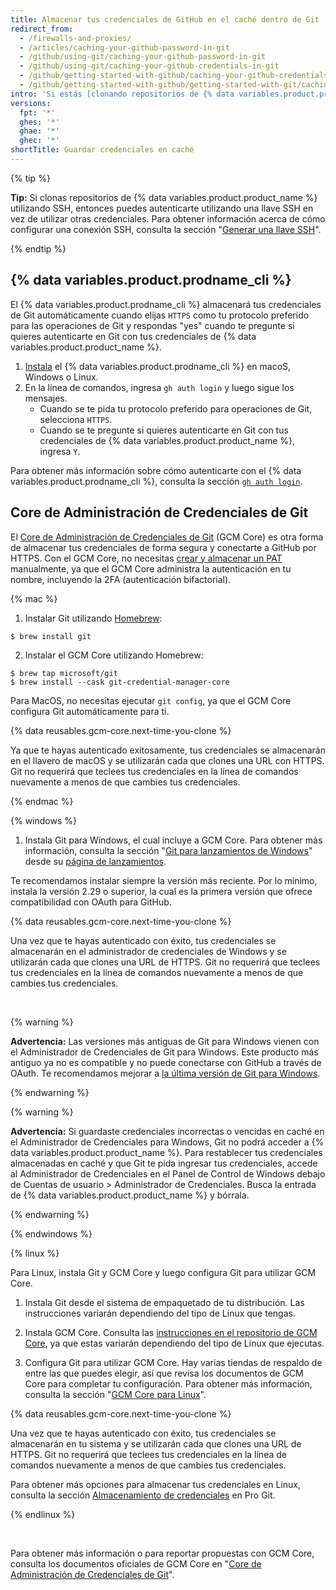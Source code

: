 ```yaml
---
title: Almacenar tus credenciales de GitHub en el caché dentro de Git
redirect_from:
  - /firewalls-and-proxies/
  - /articles/caching-your-github-password-in-git
  - /github/using-git/caching-your-github-password-in-git
  - /github/using-git/caching-your-github-credentials-in-git
  - /github/getting-started-with-github/caching-your-github-credentials-in-git
  - /github/getting-started-with-github/getting-started-with-git/caching-your-github-credentials-in-git
intro: 'Si estás [clonando repositorios de {% data variables.product.product_name %} utilizando HTTPS](/github/getting-started-with-github/about-remote-repositories), te recomendamos utilizar el {% data variables.product.prodname_cli %} o el Core de Administración de Credenciales de Git (GCM Core) para recordar tus credenciales.'
versions:
  fpt: '*'
  ghes: '*'
  ghae: '*'
  ghec: '*'
shortTitle: Guardar credenciales en caché
---
```


{% tip %}

**Tip:** Si clonas repositorios de {% data variables.product.product_name %} utilizando SSH, entonces puedes autenticarte utilizando una llave SSH en vez de utilizar otras credenciales. Para obtener información acerca de cómo configurar una conexión SSH, consulta la sección "[Generar una llave SSH](/articles/generating-an-ssh-key)".

{% endtip %}

## {% data variables.product.prodname_cli %}

El {% data variables.product.prodname_cli %} almacenará tus credenciales de Git automáticamente cuando elijas `HTTPS` como tu protocolo preferido para las operaciones de Git y respondas "yes" cuando te pregunte si quieres autenticarte en Git con tus credenciales de {% data variables.product.product_name %}.

1. [Instala](https://github.com/cli/cli#installation) el {% data variables.product.prodname_cli %} en macoS, Windows o Linux.
2. En la línea de comandos, ingresa `gh auth login` y luego sigue los mensajes.
   - Cuando se te pida tu protocolo preferido para operaciones de Git, selecciona `HTTPS`.
   - Cuando se te pregunte si quieres autenticarte en Git con tus credenciales de {% data variables.product.product_name %}, ingresa `Y`.

Para obtener más información sobre cómo autenticarte con el {% data variables.product.prodname_cli %}, consulta la sección [`gh auth login`](https://cli.github.com/manual/gh_auth_login).

## Core de Administración de Credenciales de Git

El [Core de Administración de Credenciales de Git](https://github.com/microsoft/Git-Credential-Manager-Core) (GCM Core) es otra forma de almacenar tus credenciales de forma segura y conectarte a GitHub por HTTPS. Con el GCM Core, no necesitas [crear y almacenar un PAT](/github/authenticating-to-github/creating-a-personal-access-token) manualmente, ya que el GCM Core administra la autenticación en tu nombre, incluyendo la 2FA (autenticación bifactorial).

{% mac %}

1. Instalar Git utilizando [Homebrew](https://brew.sh/):
  ```shell
  $ brew install git
  ```

2. Instalar el GCM Core utilizando Homebrew:
  ```shell
  $ brew tap microsoft/git
  $ brew install --cask git-credential-manager-core
  ```
  Para MacOS, no necesitas ejecutar `git config`, ya que el GCM Core configura Git automáticamente para ti.

{% data reusables.gcm-core.next-time-you-clone %}

Ya que te hayas autenticado exitosamente, tus credenciales se almacenarán en el llavero de macOS y se utilizarán cada que clones una URL con HTTPS. Git no requerirá que teclees tus credenciales en la línea de comandos nuevamente a menos de que cambies tus credenciales.

{% endmac %}

{% windows %}

1. Instala Git para Windows, el cual incluye a GCM Core. Para obtener más información, consulta la sección "[Git para lanzamientos de Windows](https://github.com/git-for-windows/git/releases/latest)" desde su [página de lanzamientos](https://github.com/git-for-windows/git/releases/latest).

Te recomendamos instalar siempre la versión más reciente. Por lo mínimo, instala la versión 2.29 o superior, la cual es la primera versión que ofrece compatibilidad con OAuth para GitHub.

{% data reusables.gcm-core.next-time-you-clone %}

Una vez que te hayas autenticado con éxito, tus credenciales se almacenarán en el administrador de credenciales de Windows y se utilizarán cada que clones una URL de HTTPS. Git no requerirá que teclees tus credenciales en la línea de comandos nuevamente a menos de que cambies tus credenciales.

<br>

{% warning %}

**Advertencia:** Las versiones más antiguas de Git para Windows vienen con el Administrador de Credenciales de Git para Windows. Este producto más antiguo ya no es compatible y no puede conectarse con GitHub a través de OAuth. Te recomendamos mejorar a [la última versión de Git para Windows](https://github.com/git-for-windows/git/releases/latest).

{% endwarning %}

{% warning %}

**Advertencia:** Si guardaste credenciales incorrectas o vencidas en caché en el Administrador de Credenciales para Windows, Git no podrá acceder a {% data variables.product.product_name %}. Para restablecer tus credenciales almacenadas en caché y que Git te pida ingresar tus credenciales, accede al Administrador de Credenciales en el Panel de Control de Windows debajo de Cuentas de usuario > Administrador de Credenciales. Busca la entrada de {% data variables.product.product_name %} y bórrala.

{% endwarning %}

{% endwindows %}

{% linux %}

Para Linux, instala Git y GCM Core y luego configura Git para utilizar GCM Core.

1. Instala Git desde el sistema de empaquetado de tu distribución. Las instrucciones variarán dependiendo del tipo de Linux que tengas.

2. Instala GCM Core. Consulta las [instrucciones en el repositorio de GCM Core](https://github.com/microsoft/Git-Credential-Manager-Core#linux-install-instructions), ya que estas variarán dependiendo del tipo de Linux que ejecutas.

3. Configura Git para utilizar GCM Core. Hay varias tiendas de respaldo de entre las que puedes elegir, así que revisa los documentos de GCM Core para completar tu configuración. Para obtener más información, consulta la sección "[GCM Core para Linux](https://aka.ms/gcmcore-linuxcredstores)".

{% data reusables.gcm-core.next-time-you-clone %}

Una vez que te hayas autenticado con éxito, tus credenciales se almacenarán en tu sistema y se utilizarán cada que clones una URL de HTTPS. Git no requerirá que teclees tus credenciales en la línea de comandos nuevamente a menos de que cambies tus credenciales.

Para obtener más opciones para almacenar tus credenciales en Linux, consulta la sección [Almacenamiento de credenciales](https://git-scm.com/book/en/v2/Git-Tools-Credential-Storage) en Pro Git.

{% endlinux %}

<br>

Para obtener más información o para reportar propuestas con GCM Core, consulta los documentos oficiales de GCM Core en "[Core de Administración de Credenciales de Git](https://github.com/microsoft/Git-Credential-Manager-Core)".
